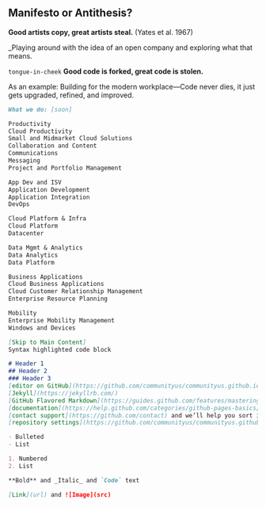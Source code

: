 ## Manifesto or Antithesis?

**Good artists copy, great artists steal.** (Yates et al. 1967)

_Playing around with the idea of an open company and exploring what that means.


```tongue-in-cheek``` **Good code is forked, great code is stolen.**

As an example:
Building for the modern workplace—Code never dies, it just gets upgraded, refined, and improved. 



```markdown
What we do: [soon]

Productivity
Cloud Productivity
Small and Midmarket Cloud Solutions
Collaboration and Content
Communications
Messaging
Project and Portfolio Management

App Dev and ISV
Application Development
Application Integration
DevOps

Cloud Platform & Infra
Cloud Platform
Datacenter

Data Mgmt & Analytics
Data Analytics
Data Platform

Business Applications
Cloud Business Applications
Cloud Customer Relationship Management
Enterprise Resource Planning

Mobility
Enterprise Mobility Management
Windows and Devices

[Skip to Main Content]
Syntax highlighted code block

# Header 1
## Header 2
### Header 3
[editor on GitHub](https://github.com/communityus/communityus.github.io/edit/master/index.md)
[Jekyll](https://jekyllrb.com/)
[GitHub Flavored Markdown](https://guides.github.com/features/mastering-markdown/).
[documentation](https://help.github.com/categories/github-pages-basics/)
[contact support](https://github.com/contact) and we’ll help you sort it out.
[repository settings](https://github.com/communityus/communityus.github.io/settings). The name of this theme is saved in the Jekyll `_config.yml` configuration file.

- Bulleted
- List

1. Numbered
2. List

**Bold** and _Italic_ and `Code` text

[Link](url) and ![Image](src)

```
